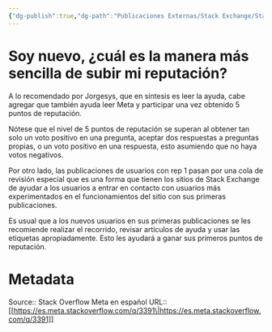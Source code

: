 ```yaml
---
{"dg-publish":true,"dg-path":"Publicaciones Externas/Stack Exchange/Stack Overflow en español/Stack Overflow en español Meta/es.meta.stackoverflow.com-3391.md","permalink":"/publicaciones-externas/stack-exchange/stack-overflow-en-espanol/stack-overflow-en-espanol-meta/es-meta-stackoverflow-com-3391/","title":"Soy nuevo, ¿cuál es la manera más sencilla de subir mi reputación?","hide":true,"noteIcon":"default","created":"2024-04-03T12:49:10.421-06:00","updated":"2024-04-05T16:44:02.932-06:00"}
---
```


# Soy nuevo, ¿cuál es la manera más sencilla de subir mi reputación?

A lo recomendado por Jorgesys, que en síntesis es leer la ayuda, cabe agregar que también ayuda leer Meta y participar una vez obtenido 5 puntos de reputación.

Nótese que el nivel de 5 puntos de reputación se superan al obtener tan solo un voto positivo en una pregunta, aceptar dos respuestas a preguntas propias, o un voto positivo en una respuesta, esto asumiendo que no haya votos negativos.

Por otro lado, las publicaciones de usuarios con rep 1 pasan por una cola de revisión especial que es una forma que tienen los sitios de Stack Exchange de ayudar a los usuarios a entrar en contacto con usuarios más experimentados en el funcionamientos del sitio con sus primeras publicaciones.

Es usual que a los nuevos usuarios en sus primeras publicaciones se les recomiende realizar el recorrido, revisar artículos de ayuda y usar las etiquetas apropiadamente. Esto les ayudará a ganar sus primeros puntos de reputación.

# Metadata
Source:: Stack Overflow Meta en español
URL:: [[https://es.meta.stackoverflow.com/q/3391\|https://es.meta.stackoverflow.com/q/3391]]

